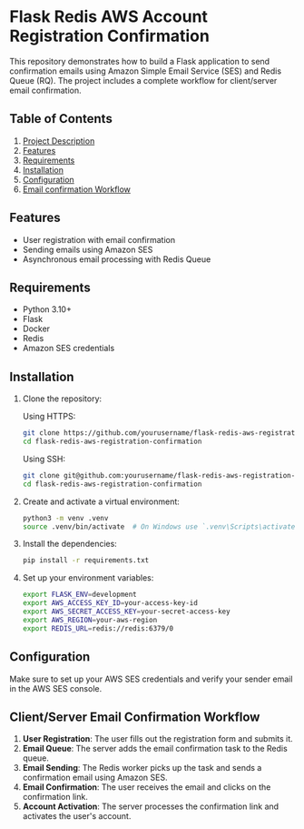 # Flask Redis AWS Account Registration Confirmation

This repository demonstrates how to build a Flask application to send confirmation emails using Amazon Simple Email Service (SES) and Redis Queue (RQ). The project includes a complete workflow for client/server email confirmation.

## Table of Contents

1. [Project Description](#project-description)
2. [Features](#features)
3. [Requirements](#requirements)
4. [Installation](#installation)
5. [Configuration](#configuration)
4. [Email confirmation Workflow](#email-confirmation-workflow)



## Features

- User registration with email confirmation
- Sending emails using Amazon SES
- Asynchronous email processing with Redis Queue

## Requirements

- Python 3.10+
- Flask
- Docker
- Redis
- Amazon SES credentials

## Installation

1. Clone the repository:

    Using HTTPS:
    ```bash
    git clone https://github.com/yourusername/flask-redis-aws-registration-confirmation.git
    cd flask-redis-aws-registration-confirmation
    ```

    Using SSH:
    ```bash
    git clone git@github.com:yourusername/flask-redis-aws-registration-confirmation.git
    cd flask-redis-aws-registration-confirmation
    ```

2. Create and activate a virtual environment:

    ```sh
    python3 -m venv .venv
    source .venv/bin/activate  # On Windows use `.venv\Scripts\activate`
    ```

3. Install the dependencies:

    ```sh
    pip install -r requirements.txt
    ```
4. Set up your environment variables:

    ```sh
    export FLASK_ENV=development
    export AWS_ACCESS_KEY_ID=your-access-key-id
    export AWS_SECRET_ACCESS_KEY=your-secret-access-key
    export AWS_REGION=your-aws-region
    export REDIS_URL=redis://redis:6379/0
    ```
## Configuration

Make sure to set up your AWS SES credentials and verify your sender email in the AWS SES console.

## Client/Server Email Confirmation Workflow

1. **User Registration**: The user fills out the registration form and submits it.
2. **Email Queue**: The server adds the email confirmation task to the Redis queue.
3. **Email Sending**: The Redis worker picks up the task and sends a confirmation email using Amazon SES.
4. **Email Confirmation**: The user receives the email and clicks on the confirmation link.
5. **Account Activation**: The server processes the confirmation link and activates the user's account.


